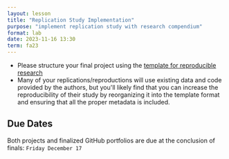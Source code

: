 ```yaml
---
layout: lesson
title: "Replication Study Implementation"
purpose: "implement replication study with research compendium"
format: lab
date: 2023-11-16 13:30
term: fa23
---
```


- Please structure your final project using the [template for reproducible research](https://github.com/HEGSRR/HEGSRR-Template)
- Many of your replications/reproductions will use existing data and code provided by the authors, but you'll likely find that you can increase the reproducibility of their study by reorganizing it into the template format and ensuring that all the proper metadata is included.

## Due Dates

Both projects and finalized GitHub portfolios are due at the conclusion of finals: `Friday December 17`
